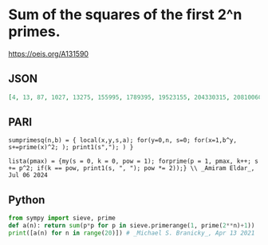 # Sum of the squares of the first 2^n primes\.
https://oeis.org/A131590
## JSON
```JSON
[4, 13, 87, 1027, 13275, 155995, 1789395, 19523155, 204330315, 2081006083, 20605602003, 199966727443, 1908356153955, 17942429101363, 166591116531123, 1529578004981731, 13917470067182067, 125565110929591171, 1124685106917162579, 10009134886727192611]
```
## PARI
```PARI
sumprimesq(n,b) = { local(x,y,s,a); for(y=0,n, s=0; for(x=1,b^y, s+=prime(x)^2; ); print1(s","); ) }
```
```PARI
lista(pmax) = {my(s = 0, k = 0, pow = 1); forprime(p = 1, pmax, k++; s += p^2; if(k == pow, print1(s, ", "); pow *= 2));} \\ _Amiram Eldar_, Jul 06 2024
```
## Python
```Python
from sympy import sieve, prime
def a(n): return sum(p*p for p in sieve.primerange(1, prime(2**n)+1))
print([a(n) for n in range(20)]) # _Michael S. Branicky_, Apr 13 2021
```
